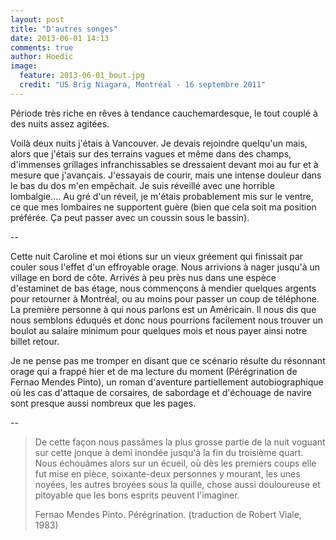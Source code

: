 ```yaml
---
layout: post
title: "D'autres songes"
date: 2013-06-01 14:13
comments: true
author: Hoedic
image:
  feature: 2013-06-01_bout.jpg
  credit: "US Brig Niagara, Montréal - 16 septembre 2011"
---
```



Période très riche en rêves à tendance cauchemardesque, le tout couplé à des nuits assez agitées.

Voilà deux nuits j'étais à Vancouver. Je devais rejoindre quelqu'un mais, alors que j'étais sur des terrains vagues et même dans des champs, d'immenses grillages infranchissables se dressaient devant moi au fur et à mesure que j'avançais. J'essayais de courir, mais une intense douleur dans le bas du dos m'en empêchait. Je suis réveillé avec une horrible lombalgie.... Au gré d'un réveil, je m'étais probablement mis sur le ventre, ce que mes lombaires ne supportent guère (bien que cela soit ma position préférée. Ça peut passer avec un coussin sous le bassin).

--

Cette nuit Caroline et moi étions sur un vieux gréement qui finissait par couler sous l'effet d'un effroyable orage. Nous arrivions à nager jusqu'à un village en bord de côte. Arrivés à peu près nus dans une espèce d'estaminet de bas étage, nous commençons à mendier quelques argents pour retourner à Montréal, ou au moins pour passer un coup de téléphone. La première personne à qui nous parlons est un Américain. Il nous dis que nous semblons éduqués et donc nous pourrions facilement nous trouver un boulot au salaire minimum pour quelques mois et nous payer ainsi notre billet retour.

Je ne pense pas me tromper en disant que ce scénario résulte du résonnant orage qui a frappé hier et de ma lecture du moment (Pérégrination de Fernao Mendes Pinto), un roman d'aventure partiellement autobiographique où les cas d'attaque de corsaires, de sabordage et d'échouage de navire sont presque aussi nombreux que les pages.

--

> De cette façon nous passâmes la plus grosse partie de la nuit voguant sur cette jonque à demi inondée jusqu'à la fin du troisième quart. Nous échouâmes alors sur un écueil, où dès les premiers coups elle fut mise en pièce, soixante-deux personnes y mourant, les unes noyées, les autres broyées sous la quille, chose aussi douloureuse et pitoyable que les bons esprits peuvent l'imaginer.
> <div class="attrib">Fernao Mendes Pinto. Pérégrination. (traduction de Robert Viale, 1983)</div>